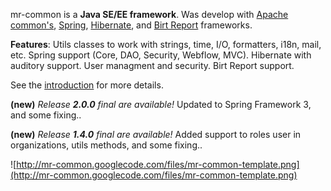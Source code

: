 mr-common is a **Java SE/EE framework**. Was develop with [Apache common's](http://commons.apache.org/), [Spring](http://www.springsource.org/), [Hibernate](http://www.hibernate.org/), and [Birt Report](http://www.eclipse.org/birt/) frameworks.

**Features**: Utils classes to work with strings, time, I/O, formatters, i18n, mail, etc. Spring support (Core, DAO, Security, Webflow, MVC). Hibernate with auditory support. User managment and security. Birt Report support.

See the [introduction](Introduction.md) for more details.


**(new)** _Release **2.0.0** final are available!_ Updated to Spring Framework 3, and some fixing..

**(new)** _Release **1.4.0** final are available!_ Added support to roles user in organizations, utils methods, and some fixing..

![http://mr-common.googlecode.com/files/mr-common-template.png](http://mr-common.googlecode.com/files/mr-common-template.png)


